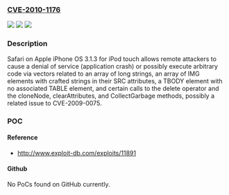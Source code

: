 ### [CVE-2010-1176](https://cve.mitre.org/cgi-bin/cvename.cgi?name=CVE-2010-1176)
![](https://img.shields.io/static/v1?label=Product&message=n%2Fa&color=blue)
![](https://img.shields.io/static/v1?label=Version&message=n%2Fa&color=blue)
![](https://img.shields.io/static/v1?label=Vulnerability&message=n%2Fa&color=brighgreen)

### Description

Safari on Apple iPhone OS 3.1.3 for iPod touch allows remote attackers to cause a denial of service (application crash) or possibly execute arbitrary code via vectors related to an array of long strings, an array of IMG elements with crafted strings in their SRC attributes, a TBODY element with no associated TABLE element, and certain calls to the delete operator and the cloneNode, clearAttributes, and CollectGarbage methods, possibly a related issue to CVE-2009-0075.

### POC

#### Reference
- http://www.exploit-db.com/exploits/11891

#### Github
No PoCs found on GitHub currently.

